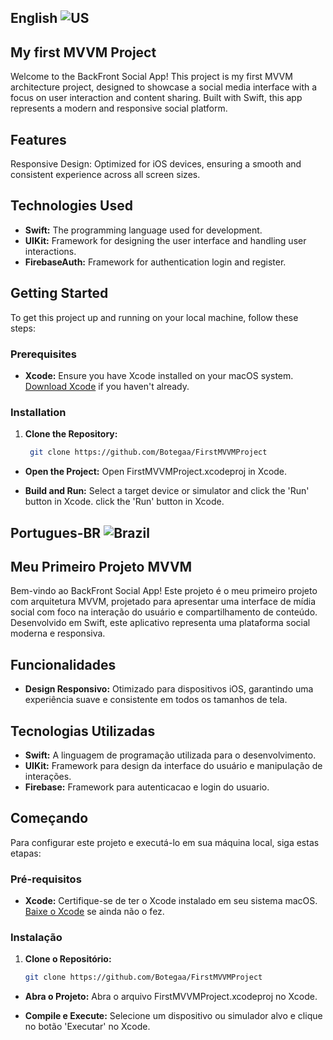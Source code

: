 ## English ![US](https://raw.githubusercontent.com/stevenrskelton/flag-icon/master/png/16/country-4x3/us.png)

## My first MVVM Project 

Welcome to the BackFront Social App! This project is my first MVVM architecture project, designed to showcase a social media interface with a focus on user interaction and content sharing. Built with Swift, this app represents a modern and responsive social platform.

## Features
Responsive Design: Optimized for iOS devices, ensuring a smooth and consistent experience across all screen sizes.

## Technologies Used

- **Swift:** The programming language used for development.
- **UIKit:** Framework for designing the user interface and handling user interactions.
- **FirebaseAuth:** Framework for authentication login and register.

## Getting Started

To get this project up and running on your local machine, follow these steps:

### Prerequisites

- **Xcode:** Ensure you have Xcode installed on your macOS system. [Download Xcode](https://developer.apple.com/xcode/) if you haven't already.

### Installation

1. **Clone the Repository:**
   ```bash
    git clone https://github.com/Botegaa/FirstMVVMProject

- **Open the Project:**
Open FirstMVVMProject.xcodeproj in Xcode.

- **Build and Run:**
Select a target device or simulator and click the 'Run' button in Xcode.
click the 'Run' button in Xcode.



## Portugues-BR ![Brazil](https://raw.githubusercontent.com/stevenrskelton/flag-icon/master/png/16/country-4x3/br.png "Brazil")

## Meu Primeiro Projeto MVVM 

Bem-vindo ao BackFront Social App! Este projeto é o meu primeiro projeto com arquitetura MVVM, projetado para apresentar uma interface de mídia social com foco na interação do usuário e compartilhamento de conteúdo. Desenvolvido em Swift, este aplicativo representa uma plataforma social moderna e responsiva.

## Funcionalidades
- **Design Responsivo:** Otimizado para dispositivos iOS, garantindo uma experiência suave e consistente em todos os tamanhos de tela.

## Tecnologias Utilizadas

- **Swift:** A linguagem de programação utilizada para o desenvolvimento.
- **UIKit:** Framework para design da interface do usuário e manipulação de interações.
- **Firebase:** Framework para autenticacao e login do usuario.

## Começando

Para configurar este projeto e executá-lo em sua máquina local, siga estas etapas:

### Pré-requisitos

- **Xcode:** Certifique-se de ter o Xcode instalado em seu sistema macOS. [Baixe o Xcode](https://developer.apple.com/xcode/) se ainda não o fez.

### Instalação

1. **Clone o Repositório:**
    ```bash
    git clone https://github.com/Botegaa/FirstMVVMProject

 - **Abra o Projeto:**
Abra o arquivo FirstMVVMProject.xcodeproj no Xcode.

- **Compile e Execute:**
Selecione um dispositivo ou simulador alvo e clique no botão 'Executar' no Xcode.

